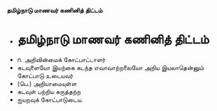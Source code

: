 **தமிழ்நாடு மாணவர் கணினித் திட்டம்**
- # தமிழ்நாடு மாணவர் கணினித் திட்டம்
- n. அறிவின்மைக் கோட்பாட்டாளர்
- கடவுளையோ இயற்கை கடந்த எவாவாற்றலையோ அறிய இயலாதென்னும் கோட்பாடு உடையவர்
- (பெ.) அறியாமையுள்ள
- கடவுள் பற்றிய கருத்தற்ற
- ஐயறவுக் கோட்பாடுடைய.

